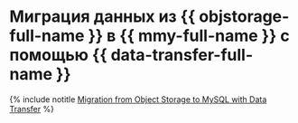 # Миграция данных из {{ objstorage-full-name }} в {{ mmy-full-name }} с помощью {{ data-transfer-full-name }}

{% include notitle [Migration from Object Storage to MySQL with Data Transfer](../../_tutorials/dataplatform/objs-mmy-migration.md) %}
